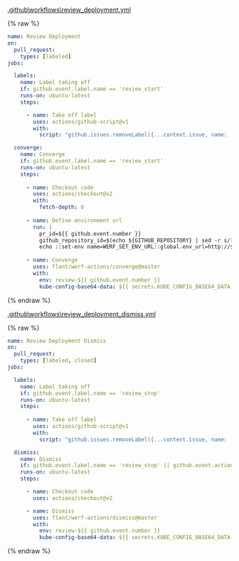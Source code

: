 <div class="details active">
<a href="javascript:void(0)" class="details__summary">.github\workflows\review_deployment.yml</a>
<div class="details__content" markdown="1">

{% raw %}
```yaml
name: Review Deployment
on:
  pull_request:
    types: [labeled]
jobs:

  labels:
    name: Label taking off
    if: github.event.label.name == 'review_start'
    runs-on: ubuntu-latest
    steps:

      - name: Take off label
        uses: actions/github-script@v1
        with:
          script: "github.issues.removeLabel({...context.issue, name: '${{ github.event.label.name }}' })"

  converge:
    name: Converge
    if: github.event.label.name == 'review_start'
    runs-on: ubuntu-latest
    steps:
  
      - name: Checkout code
        uses: actions/checkout@v2
        with:
          fetch-depth: 0
      
      - name: Define environment url
        run: |
          pr_id=${{ github.event.number }}
          github_repository_id=$(echo ${GITHUB_REPOSITORY} | sed -r s/[^a-zA-Z0-9]+/-/g | sed -r s/^-+\|-+$//g | tr A-Z a-z)
          echo ::set-env name=WERF_SET_ENV_URL::global.env_url=http://${github_repository_id}-${pr_id}.kube.DOMAIN
  
      - name: Converge
        uses: flant/werf-actions/converge@master
        with:
          env: review-${{ github.event.number }}
          kube-config-base64-data: ${{ secrets.KUBE_CONFIG_BASE64_DATA }}
```
{% endraw %}

</div>
</div>

<div class="details active">
<a href="javascript:void(0)" class="details__summary">.github\workflows\review_deployment_dismiss.yml</a>
<div class="details__content" markdown="1">

{% raw %}
```yaml
name: Review Deployment Dismiss
on:
  pull_request:
    types: [labeled, closed]
jobs:

  labels:
    name: Label taking off
    if: github.event.label.name == 'review_stop'
    runs-on: ubuntu-latest
    steps:
    
      - name: Take off label
        uses: actions/github-script@v1
        with:
          script: "github.issues.removeLabel({...context.issue, name: '${{ github.event.label.name }}' })"

  dismiss:
    name: Dismiss
    if: github.event.label.name == 'review_stop' || github.event.action == 'closed'
    runs-on: ubuntu-latest
    steps:

      - name: Checkout code
        uses: actions/checkout@v2

      - name: Dismiss
        uses: flant/werf-actions/dismiss@master
        with:
          env: review-${{ github.event.number }}
          kube-config-base64-data: ${{ secrets.KUBE_CONFIG_BASE64_DATA }}
```
{% endraw %}

</div>
</div>